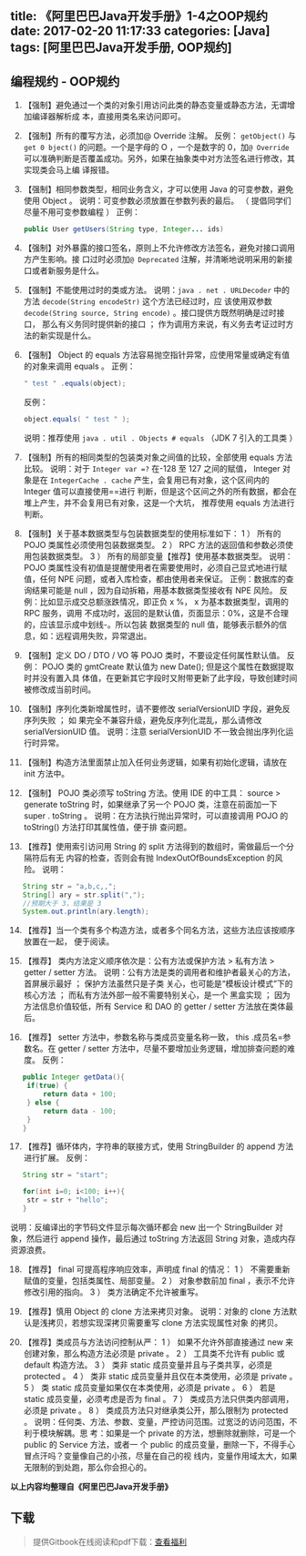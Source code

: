 title: 《阿里巴巴Java开发手册》1-4之OOP规约
date: 2017-02-20 11:17:33
categories: [Java]
tags: [阿里巴巴Java开发手册, OOP规约]
---

## 编程规约 - OOP规约

1. 【强制】避免通过一个类的对象引用访问此类的静态变量或静态方法，无谓增加编译器解析成
   本，直接用类名来访问即可。

2. 【强制】所有的覆写方法，必须加@ Override 注解。
   反例： `getObject()` 与 `get 0 bject()` 的问题。一个是字母的 O ，一个是数字的 0，加`@ Override`
   可以准确判断是否覆盖成功。另外，如果在抽象类中对方法签名进行修改，其实现类会马上编
   译报错。

3. 【强制】相同参数类型，相同业务含义，才可以使用 Java 的可变参数，避免使用 Object 。
   说明：可变参数必须放置在参数列表的最后。 （ 提倡同学们尽量不用可变参数编程 ）
   正例： 

   ``` java
   public User getUsers(String type, Integer... ids)
   ```

<!-- more -->

4. 【强制】对外暴露的接口签名，原则上不允许修改方法签名，避免对接口调用方产生影响。接
   口过时必须加`@ Deprecated` 注解，并清晰地说明采用的新接口或者新服务是什么。

5. 【强制】不能使用过时的类或方法。
   说明：`java . net . URLDecoder` 中的方法 `decode(String encodeStr)` 这个方法已经过时，应
   该使用双参数 `decode(String source, String encode)` 。接口提供方既然明确是过时接口，
   那么有义务同时提供新的接口 ； 作为调用方来说，有义务去考证过时方法的新实现是什么。

6. 【强制】 Object 的 equals 方法容易抛空指针异常，应使用常量或确定有值的对象来调用
   equals 。
   正例： 

   ``` java
   " test " .equals(object);
   ```

   反例： 

   ``` java
   object.equals( " test " );
   ```

   说明：推荐使用 `java . util . Objects # equals` （JDK 7 引入的工具类 ）

7. 【强制】所有的相同类型的包装类对象之间值的比较，全部使用 equals 方法比较。
   说明：对于 `Integer var =?` 在-128 至 127 之间的赋值， Integer 对象是在
   `IntegerCache . cache` 产生，会复用已有对象，这个区间内的 Integer 值可以直接使用==进行
   判断，但是这个区间之外的所有数据，都会在堆上产生，并不会复用已有对象，这是一个大坑，
   推荐使用 equals 方法进行判断。

8. 【强制】关于基本数据类型与包装数据类型的使用标准如下：
   1 ） 所有的 POJO 类属性必须使用包装数据类型。
   2 ） RPC 方法的返回值和参数必须使用包装数据类型。
   3 ） 所有的局部变量【推荐】使用基本数据类型。
   说明： POJO 类属性没有初值是提醒使用者在需要使用时，必须自己显式地进行赋值，任何
   NPE 问题，或者入库检查，都由使用者来保证。
   正例：数据库的查询结果可能是 null ，因为自动拆箱，用基本数据类型接收有 NPE 风险。
   反例：比如显示成交总额涨跌情况，即正负 x %， x 为基本数据类型，调用的 RPC 服务，调用
   不成功时，返回的是默认值，页面显示：0%，这是不合理的，应该显示成中划线-。所以包装
   数据类型的 null 值，能够表示额外的信息，如：远程调用失败，异常退出。

9. 【强制】定义 DO / DTO / VO 等 POJO 类时，不要设定任何属性默认值。
   反例： POJO 类的 gmtCreate 默认值为 new Date(); 但是这个属性在数据提取时并没有置入具
   体值，在更新其它字段时又附带更新了此字段，导致创建时间被修改成当前时间。

10. 【强制】序列化类新增属性时，请不要修改 serialVersionUID 字段，避免反序列失败 ； 如
   果完全不兼容升级，避免反序列化混乱，那么请修改 serialVersionUID 值。
   说明：注意 serialVersionUID 不一致会抛出序列化运行时异常。

11. 【强制】构造方法里面禁止加入任何业务逻辑，如果有初始化逻辑，请放在 init 方法中。

12. 【强制】 POJO 类必须写 toString 方法。使用 IDE 的中工具： source >  generate toString
   时，如果继承了另一个 POJO 类，注意在前面加一下 super . toString 。
   说明：在方法执行抛出异常时，可以直接调用 POJO 的 toString() 方法打印其属性值，便于排
   查问题。

13. 【推荐】使用索引访问用 String 的 split 方法得到的数组时，需做最后一个分隔符后有无
   内容的检查，否则会有抛 IndexOutOfBoundsException 的风险。
   说明：

``` java
   String str = "a,b,c,,";
   String[] ary = str.split(",");
   //预期大于 3，结果是 3
   System.out.println(ary.length);
```

14. 【推荐】当一个类有多个构造方法，或者多个同名方法，这些方法应该按顺序放置在一起，
    便于阅读。

15. 【推荐】 类内方法定义顺序依次是：公有方法或保护方法 > 私有方法 >  getter / setter
    方法。
    说明：公有方法是类的调用者和维护者最关心的方法，首屏展示最好 ； 保护方法虽然只是子类
    关心，也可能是“模板设计模式”下的核心方法 ； 而私有方法外部一般不需要特别关心，是一个
    黑盒实现 ； 因为方法信息价值较低，所有 Service 和 DAO 的 getter / setter 方法放在类体最
    后。

16. 【推荐】 setter 方法中，参数名称与类成员变量名称一致， this .成员名=参数名。在
    getter / setter 方法中，尽量不要增加业务逻辑，增加排查问题的难度。
    反例：

``` java
   public Integer getData(){
   	if(true) {
   		return data + 100;
   	} else {
   		return data - 100;
   	}
   }
```

17. 【推荐】循环体内，字符串的联接方式，使用 StringBuilder 的 append 方法进行扩展。
    反例：

``` java
   String str = "start";

   for(int i=0; i<100; i++){
   	str = str + "hello";
   }
```

   说明：反编译出的字节码文件显示每次循环都会 new 出一个 StringBuilder 对象，然后进行
   append 操作，最后通过 toString 方法返回 String 对象，造成内存资源浪费。

18. 【推荐】 final 可提高程序响应效率，声明成 final 的情况：
    1 ） 不需要重新赋值的变量，包括类属性、局部变量。
    2 ） 对象参数前加 final ，表示不允许修改引用的指向。
    3 ） 类方法确定不允许被重写。

19. 【推荐】慎用 Object 的 clone 方法来拷贝对象。
    说明：对象的 clone 方法默认是浅拷贝，若想实现深拷贝需要重写 clone 方法实现属性对象
    的拷贝。

20. 【推荐】类成员与方法访问控制从严：
    1 ） 如果不允许外部直接通过 new 来创建对象，那么构造方法必须是 private 。
    2 ） 工具类不允许有 public 或 default 构造方法。
    3 ） 类非 static 成员变量并且与子类共享，必须是 protected 。
    4 ） 类非 static 成员变量并且仅在本类使用，必须是 private 。
    5 ） 类 static 成员变量如果仅在本类使用，必须是 private 。
    6 ） 若是 static 成员变量，必须考虑是否为 final 。
    7 ） 类成员方法只供类内部调用，必须是 private 。
    8 ） 类成员方法只对继承类公开，那么限制为 protected 。
    说明：任何类、方法、参数、变量，严控访问范围。过宽泛的访问范围，不利于模块解耦。思
    考：如果是一个 private 的方法，想删除就删除，可是一个 public 的 Service 方法，或者一
    个 public 的成员变量，删除一下，不得手心冒点汗吗？变量像自己的小孩，尽量在自己的视
    线内，变量作用域太大，如果无限制的到处跑，那么你会担心的。

**以上内容均整理自《阿里巴巴Java开发手册》**

## 下载

> 提供Gitbook在线阅读和pdf下载：[查看福利](https://www.gitbook.com/book/goghtsui/-java/details)